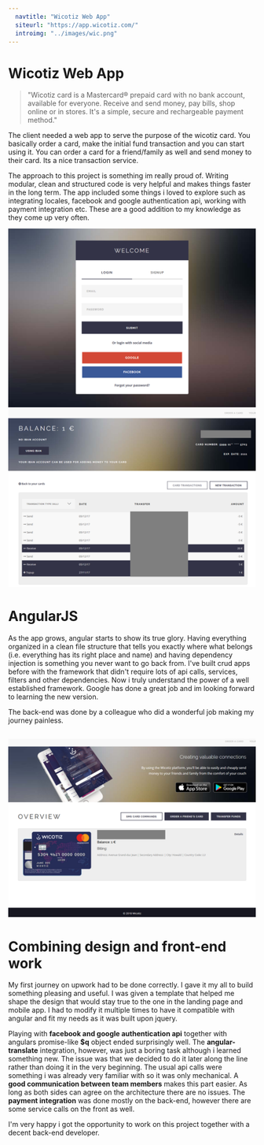 ```yaml
---
  navtitle: "Wicotiz Web App"
  siteurl: "https://app.wicotiz.com/"
  introimg: "../images/wic.png"
---
```


# Wicotiz Web App

> "Wicotiz card is a Mastercard® prepaid card with no bank account, available for everyone. Receive and send money, pay bills, shop online or in stores. It's a simple, secure and rechargeable payment method."

The client needed a web app to serve the purpose of the wicotiz card. You basically order a card, make the initial fund transaction and you can start using it. You can order a card for a friend/family as well and send money to their card. Its a nice transaction service.

The approach to this project is something im really proud of. Writing modular, clean and structured code is very helpful and makes things faster in the long term. The app included some things i loved to explore such as integrating locales, facebook and google authentication api, working with payment integration etc. These are a good addition to my knowledge as they come up very often.

<img src="../images/wicotiz/wic-login.png" class="img-fluid shadow mt-5">
<img src="../images/wicotiz/wic-transactions.png" class="img-fluid shadow mt-5 mb-5">

# AngularJS

As the app grows, angular starts to show its true glory. Having everything organized in a clean file structure that tells you exactly where what belongs (i.e. everything has its right place and name) and having dependency injection is something you never want to go back from. I've built crud apps before with the framework that didn't require lots of api calls, services, filters and other dependencies. Now i truly understand the power of a well established framework. Google has done a great job and im looking forward to learning the new version.

The back-end was done by a colleague who did a wonderful job making my journey painless.

## <i class="devicon-mongodb-plain"></i> <i class="devicon-express-original"></i> <i class="devicon-angularjs-plain"></i> <i class="devicon-nodejs-plain"></i>

<img src="../images/wicotiz/wic-overview.png" class="img-fluid shadow mt-5 mb-5">

# Combining design and front-end work

My first journey on upwork had to be done correctly. I gave it my all to build something pleasing and useful. I was given a template that helped me shape the design that would stay true to the one in the landing page and mobile app. I had to modify it multiple times to have it compatible with angular and fit my needs as it was built upon jquery. 

Playing with **facebook and google authentication api** together with angulars promise-like **$q** object ended surprisingly well. The **angular-translate** integration, however, was just a boring task although i learned something new. The issue was that we decided to do it later along the line rather than doing it in the very beginning. The usual api calls were something i was already very familiar with so it was only mechanical. A **good communication between team members** makes this part easier. As long as both sides can agree on the architecture there are no issues. The **payment integration** was done mostly on the back-end, however there are some service calls on the front as well.

I'm very happy i got the opportunity to work on this project together with a decent back-end developer.


